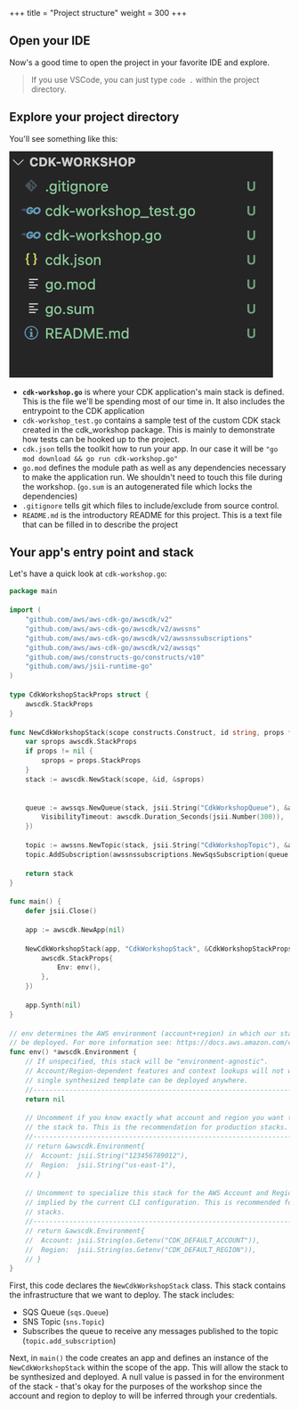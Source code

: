 +++
title = "Project structure"
weight = 300
+++

## Open your IDE

Now's a good time to open the project in your favorite IDE and explore.

> If you use VSCode, you can just type `code .` within the project directory.

## Explore your project directory

You'll see something like this:

![](./structure.png)

* __`cdk-workshop.go`__ is where your CDK application's main stack is defined.
  This is the file we'll be spending most of our time in. It also includes the
  entrypoint to the CDK application
* `cdk-workshop_test.go` contains a sample test of the custom CDK stack created in 
  the cdk_workshop package. This is mainly to demonstrate how tests can be hooked 
  up to the project.
* `cdk.json` tells the toolkit how to run your app. In our case it will be
  `"go mod download && go run cdk-workshop.go"`
* `go.mod` defines the module path as well as any dependencies necessary to make
  the application run. We shouldn't need to touch this file during the workshop. 
  (`go.sum` is an autogenerated file which locks the dependencies)
* `.gitignore` tells git which files to include/exclude
  from source control.
* `README.md` is the introductory README for this project. This is a text file
  that can be filled in to describe the project

## Your app's entry point and stack

Let's have a quick look at `cdk-workshop.go`:

```go
package main

import (
	"github.com/aws/aws-cdk-go/awscdk/v2"
	"github.com/aws/aws-cdk-go/awscdk/v2/awssns"
	"github.com/aws/aws-cdk-go/awscdk/v2/awssnssubscriptions"
	"github.com/aws/aws-cdk-go/awscdk/v2/awssqs"
	"github.com/aws/constructs-go/constructs/v10"
	"github.com/aws/jsii-runtime-go"
)

type CdkWorkshopStackProps struct {
	awscdk.StackProps
}

func NewCdkWorkshopStack(scope constructs.Construct, id string, props *CdkWorkshopStackProps) awscdk.Stack {
	var sprops awscdk.StackProps
	if props != nil {
		sprops = props.StackProps
	}
	stack := awscdk.NewStack(scope, &id, &sprops)


	queue := awssqs.NewQueue(stack, jsii.String("CdkWorkshopQueue"), &awssqs.QueueProps{
		VisibilityTimeout: awscdk.Duration_Seconds(jsii.Number(300)),
	})

	topic := awssns.NewTopic(stack, jsii.String("CdkWorkshopTopic"), &awssns.TopicProps{})
	topic.AddSubscription(awssnssubscriptions.NewSqsSubscription(queue, &awssnssubscriptions.SqsSubscriptionProps{}))

	return stack
}

func main() {
	defer jsii.Close()

	app := awscdk.NewApp(nil)

	NewCdkWorkshopStack(app, "CdkWorkshopStack", &CdkWorkshopStackProps{
		awscdk.StackProps{
			Env: env(),
		},
	})

	app.Synth(nil)
}

// env determines the AWS environment (account+region) in which our stack is to
// be deployed. For more information see: https://docs.aws.amazon.com/cdk/latest/guide/environments.html
func env() *awscdk.Environment {
	// If unspecified, this stack will be "environment-agnostic".
	// Account/Region-dependent features and context lookups will not work, but a
	// single synthesized template can be deployed anywhere.
	//---------------------------------------------------------------------------
	return nil

	// Uncomment if you know exactly what account and region you want to deploy
	// the stack to. This is the recommendation for production stacks.
	//---------------------------------------------------------------------------
	// return &awscdk.Environment{
	//  Account: jsii.String("123456789012"),
	//  Region:  jsii.String("us-east-1"),
	// }

	// Uncomment to specialize this stack for the AWS Account and Region that are
	// implied by the current CLI configuration. This is recommended for dev
	// stacks.
	//---------------------------------------------------------------------------
	// return &awscdk.Environment{
	//  Account: jsii.String(os.Getenv("CDK_DEFAULT_ACCOUNT")),
	//  Region:  jsii.String(os.Getenv("CDK_DEFAULT_REGION")),
	// }
}
```

First, this code declares the `NewCdkWorkshopStack` class. This stack
contains the infrastructure that we want to deploy. The stack includes:

- SQS Queue (`sqs.Queue`)
- SNS Topic (`sns.Topic`)
- Subscribes the queue to receive any messages published to the topic (`topic.add_subscription`)

Next, in `main()` the code creates an app and defines an instance of the `NewCdkWorkshopStack`
within the scope of the app. This will allow the stack to be synthesized and deployed. A null
value is passed in for the environment of the stack - that's okay for the purposes of the workshop
since the account and region to deploy to will be inferred through your credentials.